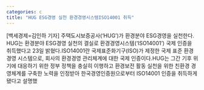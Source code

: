 ```yaml
---
categories: c
title: "HUG ESG경영 실천 환경경영시스템ISO14001 취득"
---
```

[백세경제=김인하 기자] 주택도시보증공사(‘HUG’)가 환경분야 ESG경영을 실천한다. HUG는 환경분야 ESG경영 실천의 결실로 환경경영시스템(‘ISO14001’) 국제 인증을 취득했다고 23일 밝혔다.ISO14001란 국제표준화기구(ISO)가 제정한 국제 표준 환경경영 시스템으로, 회사의 환경경영 관리체계에 대한 국제 인증이다.HUG는 그간 기후 위기에 대응하기 위한 정부 정책을 충실히 이행하고 환경보전 활동 실천을 위한 친환경 경영체계를 구축한 노력을 인정받아 한국경영인증원으로부터 ISO14001 인증을 취득하게 됐다고 설명했
